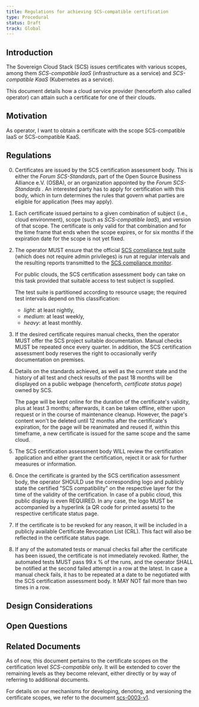 ```yaml
---
title: Regulations for achieving SCS-compatible certification
type: Procedural
status: Draft
track: Global
---
```


## Introduction

The Sovereign Cloud Stack (SCS) issues certificates with various scopes, among them _SCS-compatible IaaS_ (infrastructure as a service) and _SCS-compatible KaaS_ (Kubernetes as a service).

This document details how a cloud service provider (henceforth also called operator) can attain such a certificate for one of their clouds.

## Motivation

As operator, I want to obtain a certificate with the scope SCS-compatible IaaS or SCS-compatible KaaS.

## Regulations

0. Certificates are issued by the SCS certification assessment body. This is either the _Forum SCS-Standards_, part of the Open Source Business Alliance e.V. (OSBA), or an organization appointed by the _Forum SCS-Standards_ . An interested party has to apply for certification with this body, which in turn determines the rules that govern what parties are eligible for application (fees may apply).

1. Each certificate issued pertains to a given combination of subject (i.e., cloud environment), scope (such as _SCS-compatible IaaS_), and version of that scope. The certificate is only valid for that combination and for the time frame that ends when the scope expires, or for six months if the expiration date for the scope is not yet fixed.

2. The operator MUST ensure that the official [SCS compliance test suite](https://github.com/SovereignCloudStack/standards/tree/main/Tests) (which does not require admin privileges) is run at regular intervals and the resulting reports transmitted to the [SCS compliance monitor](https://github.com/SovereignCloudStack/standards/tree/main/compliance-monitor).

   For public clouds, the SCS certification assessment body can take on this task provided that suitable access to test subject is supplied.

   The test suite is partitioned according to resource usage; the required test intervals depend on this classification:

    - _light_: at least nightly,
    - _medium_: at least weekly,
    - _heavy_: at least monthly.

3. If the desired certificate requires manual checks, then the operator MUST offer the SCS project suitable documentation. Manual checks MUST be repeated once every quarter. In addition, the SCS certification assessment body reserves the right to occasionally verify documentation on premises.

4. Details on the standards achieved, as well as the current state and the history of all test and check results of the past 18 months will be displayed on a public webpage (henceforth, _certificate status page_) owned by SCS.

   The page will be kept online for the duration of the certificate's validity, plus at least 3 months; afterwards, it can be taken offline, either upon request or in the course of maintenance cleanup. However, the page's content won't be deleted until 12 months after the certificate's expiration, for the page will be reanimated and reused if, within this timeframe, a new certificate is issued for the same scope and the same cloud.

5. The SCS certification assessment body WILL review the certification application and either grant the certification, reject it or ask for further measures or information.

6. Once the certificate is granted by the SCS certification assessment body, the operator SHOULD use the corresponding logo and publicly state the certified "SCS compatibility" on the respective layer for the time of the validity of the certification. In case of a public cloud, this public display is even REQUIRED. In any case, the logo MUST be accompanied by a hyperlink (a QR code for printed assets) to the respective certificate status page.

7. If the certificate is to be revoked for any reason, it will be included in a publicly available Certificate Revocation List (CRL). This fact will also be reflected in the certificate status page.

8. If any of the automated tests or manual checks fail after the certificate has been issued, the certificate is not immediately revoked. Rather, the automated tests MUST pass 99.x % of the runs, and the operator SHALL be notified at the second failed attempt in a row at the latest. In case a manual check fails, it has to be repeated at a date to be negotiated with the SCS certification assessment body. It MAY NOT fail more than two times in a row.

## Design Considerations

## Open Questions

## Related Documents

As of now, this document pertains to the certificate scopes on the certification level _SCS-compatible_ only. It will be extended to cover the remaining levels as they become relevant, either directly or by way of referring to additional documents.

For details on our mechanisms for developing, denoting, and versioning the certificate scopes, we refer to the document [scs-0003-v1](scs-0003-v1-sovereign-cloud-standards-yaml.md).
